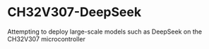 # CH32V307-DeepSeek
Attempting to deploy large-scale models such as DeepSeek on the CH32V307 microcontroller
